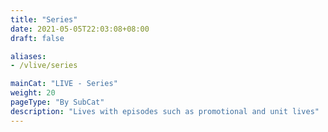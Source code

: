 ```yaml
---
title: "Series"
date: 2021-05-05T22:03:08+08:00
draft: false

aliases:
- /vlive/series

mainCat: "LIVE - Series"
weight: 20
pageType: "By SubCat"
description: "Lives with episodes such as promotional and unit lives"
---
```

